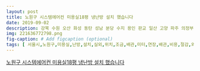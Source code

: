 ```yaml
---
layout: post
title: 노원구 시스템에어컨 미용실18평 냉난방 설치 했습니다
date: 2019-09-02
description: 강북 수원 오산 화성 동탄 성남 분당 수지 용인 판교 일산 고양 파주 의정부 포천 양평 하남 남양주 구리 시스템에어컨 중대형스탠드 냉난방 가정용에어컨 벽걸이에어컨 투인원 스탠드 멀티올인원 시스템
img: 221636772798.png
fig-caption: # Add figcaption (optional)
tags: [ 서울시,노원구,미용실,난방,설치,실외,위치,조금,배관,미터,연장,배관,비용,절감,외부,실외,설치,현장,멀티,마력,주차장,외부,실외,설치,공사,노출,천정,내기,설치,마감,난방,시스템,에어컨,공조,모텔,여관,걸이,에어컨,교체,현장,실외,설치,사무실,시스템,에어컨,이전,설치,한의원,난방,설치,전자,시스템,에어컨,멀티,아파트,빌라,주택,전원주택,상가,사무실,빌딩,한의원,학원,모텔,은행,관공서,음식점,설치,안내,서울,관악구,서초구,강남구,영등포구,강서구,양천구,금천구,성동구,노원구,서대문,성동구,강북,수원,오산,화성,성남,분당,수지,용인,판교,일산,고양,파주,의정부,포천,양평,하남,남양주,구리,시스템,에어컨,중대,스탠드,난방,가정,에어컨,걸이,에어컨,인원,스탠드,멀티,올인원,시스템 ]
---
```

[노원구 시스템에어컨 미용실18평 냉난방 설치 했습니다](https://blog.naver.com/daba7342?Redirect=Log&logNo=221636772798)